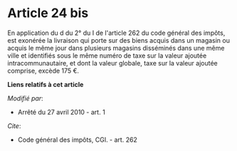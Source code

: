 # Article 24 bis

En application du d du 2° du I de l'article 262 du code général des impôts, est exonérée la livraison qui porte sur des biens
acquis dans un magasin ou acquis le même jour dans plusieurs magasins disséminés dans une même ville et identifiés sous le
même numéro de taxe sur la valeur ajoutée intracommunautaire, et dont la valeur globale, taxe sur la valeur ajoutée comprise,
excède 175 €.

**Liens relatifs à cet article**

_Modifié par_:

  - Arrêté du 27 avril 2010 - art. 1

_Cite_:

  - Code général des impôts, CGI. - art. 262
